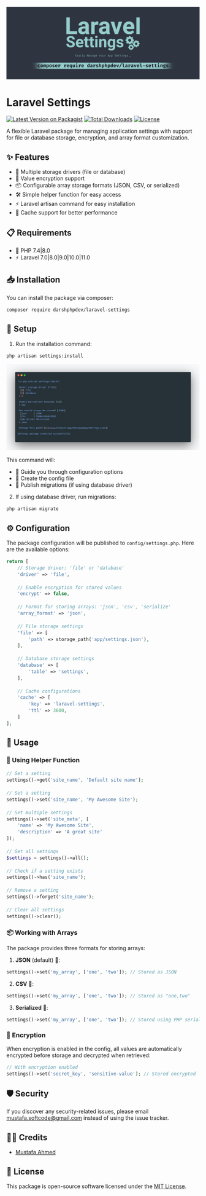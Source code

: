 <p align="center"><img src="/art/socialcard.png" alt="Laravel Settings"></p>

# Laravel Settings

[![Latest Version on Packagist](https://img.shields.io/packagist/v/darshphpdev/laravel-settings?style=flat-square)](https://packagist.org/packages/darshphpdev/laravel-settings)
[![Total Downloads](https://img.shields.io/packagist/dt/darshphpdev/laravel-settings?style=flat-square)](https://packagist.org/packages/darshphpdev/laravel-settings)
[![License](https://img.shields.io/badge/license-MIT-brightgreen)](LICENSE)

A flexible Laravel package for managing application settings with support for file or database storage, encryption, and array format customization.

## ✨ Features

- 💾 Multiple storage drivers (file or database)
- 🔐 Value encryption support
- 📦 Configurable array storage formats (JSON, CSV, or serialized)
- 🛠️ Simple helper function for easy access
- ⚡ Laravel artisan command for easy installation
- 🚀 Cache support for better performance

## 📋 Requirements

- 🐘 PHP 7.4|8.0
- ⚡ Laravel 7.0|8.0|9.0|10.0|11.0

## 📥 Installation

You can install the package via composer:

```bash
composer require darshphpdev/laravel-settings
```

## 🔧 Setup

1. Run the installation command:

```bash
php artisan settings:install
```

<p align="center"><img src="/art/artisan.png" alt="Artisan Command"></p>

This command will:
- 🎯 Guide you through configuration options
- 📝 Create the config file
- 🔄 Publish migrations (if using database driver)

2. If using database driver, run migrations:

```bash
php artisan migrate
```

## ⚙️ Configuration

The package configuration will be published to `config/settings.php`. Here are the available options:

```php
return [
    // Storage driver: 'file' or 'database'
    'driver' => 'file',

    // Enable encryption for stored values
    'encrypt' => false,

    // Format for storing arrays: 'json', 'csv', 'serialize'
    'array_format' => 'json',

    // File storage settings
    'file' => [
        'path' => storage_path('app/settings.json'),
    ],

    // Database storage settings
    'database' => [
        'table' => 'settings',
    ],

    // Cache configurations
    'cache' => [
        'key' => 'laravel-settings',
        'ttl' => 3600,
    ]
];
```

## 📖 Usage

### 🔨 Using Helper Function

```php
// Get a setting
settings()->get('site_name', 'Default site name');

// Set a setting
settings()->set('site_name', 'My Awesome Site');

// Set multiple settings
settings()->set('site_meta', [
    'name' => 'My Awesome Site',
    'description' => 'A great site'
]);

// Get all settings
$settings = settings()->all();

// Check if a setting exists
settings()->has('site_name');

// Remove a setting
settings()->forget('site_name');

// Clear all settings
settings()->clear();
```

### 📦 Working with Arrays

The package provides three formats for storing arrays:

1. **JSON** (default) 📄:
```php
settings()->set('my_array', ['one', 'two']); // Stored as JSON
```

2. **CSV** 📑:
```php
settings()->set('my_array', ['one', 'two']); // Stored as "one,two"
```

3. **Serialized** 📎:
```php
settings()->set('my_array', ['one', 'two']); // Stored using PHP serialization
```

### 🔐 Encryption

When encryption is enabled in the config, all values are automatically encrypted before storage and decrypted when retrieved:
```php
// With encryption enabled
settings()->set('secret_key', 'sensitive-value'); // Stored encrypted
```

## 🛡️ Security

If you discover any security-related issues, please email mustafa.softcode@gmail.com instead of using the issue tracker.

## 👨‍💻 Credits
- [Mustafa Ahmed](https://github.com/darshphpdev)

## 📄 License

This package is open-source software licensed under the [MIT License](https://opensource.org/licenses/MIT).
